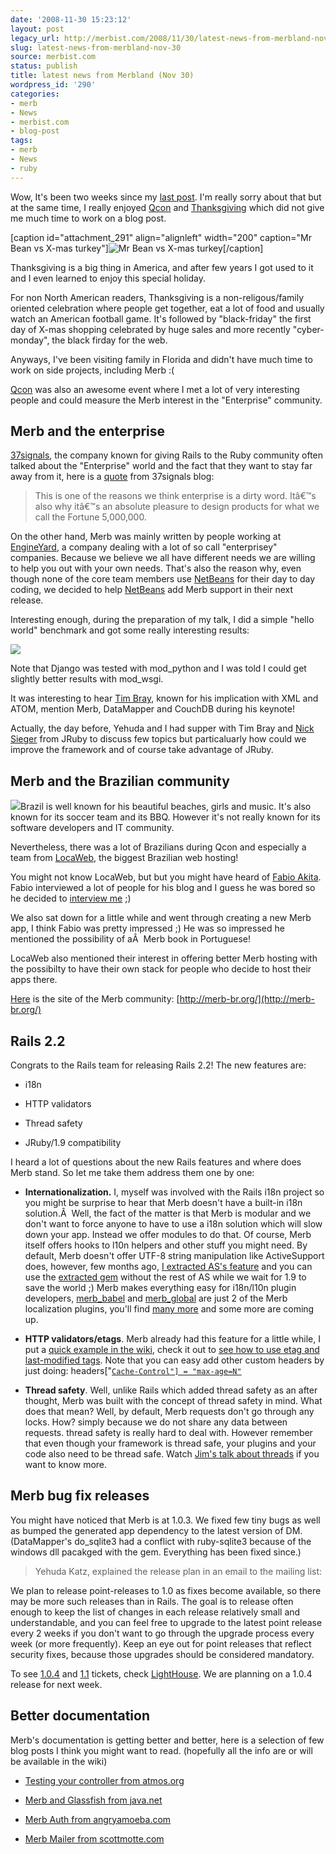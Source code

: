 ```yaml
---
date: '2008-11-30 15:23:12'
layout: post
legacy_url: http://merbist.com/2008/11/30/latest-news-from-merbland-nov-30/
slug: latest-news-from-merbland-nov-30
source: merbist.com
status: publish
title: latest news from Merbland (Nov 30)
wordpress_id: '290'
categories:
- merb
- News
- merbist.com
- blog-post
tags:
- merb
- News
- ruby
---
```


Wow, It's been two weeks since my [last post](http://merbist.com/2008/11/16/merb-news-nov-16-2008/). I'm really sorry about that but at the same time, I really enjoyed [Qcon](http://qconsf.com/sf2008/conference/) and [Thanksgiving](http://en.wikipedia.org/wiki/Thanksgiving) which did not give me much time to work on a blog post.

[caption id="attachment_291" align="alignleft" width="200" caption="Mr Bean vs X-mas turkey"]![Mr Bean vs X-mas turkey](http://merbist.com/wp-content/uploads/2008/11/mr-bean-turkey.jpg)[/caption]

Thanksgiving is a big thing in America, and after few years I got used to it and I even learned to enjoy this special holiday.

For non North American readers, Thanksgiving is a non-religous/family oriented celebration where people get together, eat a lot of food and usually watch an American football game. It's followed by "black-friday" the first day of X-mas shopping celebrated by huge sales and more recently "cyber-monday", the black firday for the web.

Anyways, I've been visiting family in Florida and didn't have much time to work on side projects, including Merb :(

[Qcon](http://qconsf.com/sf2008/conference/) was also an awesome event where I met a lot of very interesting people and could measure the Merb interest in the "Enterprise" community.


## Merb and the enterprise


[37signals](http://37signals.com), the company known for giving Rails to the Ruby community often talked about the "Enterprise" world and the fact that they want to stay far away from it, here is a [quote](http://www.37signals.com/svn/posts/669-why-enterprise-software-sucks) from 37signals blog:


> This is one of the reasons we think enterprise is a dirty word. Itâ€™s also why itâ€™s an absolute pleasure to design products for what we call the Fortune 5,000,000.


On the other hand, Merb was mainly written by people working at [EngineYard](http://engineyard.com), a company dealing with a lot of so call "enterprisey" companies. Because we believe we all have different needs we are willing to help you out with your own needs. That's also the reason why, even though none of the core team members use [NetBeans](http://www.netbeans.org/) for their day to day coding, we decided to help [NetBeans](http://www.netbeans.org/) add Merb support in their next release.



Interesting enough, during the preparation of my talk, I did a simple "hello world" benchmark and got some really interesting results:

![](http://merbist.com/wp-content/uploads/2008/11/benchmarks.png)

Note that Django was tested with mod_python and I was told I could get slightly better results with mod_wsgi.

It was interesting to hear [Tim Bray](http://en.wikipedia.org/wiki/Tim_Bray), known for his implication with XML and ATOM, mention Merb, DataMapper and CouchDB during his keynote!

Actually, the day before, Yehuda and I had supper with Tim Bray and [Nick Sieger](http://blog.nicksieger.com/) from JRuby to discuss few topics but particaluarly how could we improve the framework and of course take advantage of JRuby.


## Merb and the Brazilian community


[![](http://merbist.com/wp-content/uploads/2008/11/beachgirls-229x300.jpg)](http://merbist.com/wp-content/uploads/2008/11/beachgirls.jpg)Brazil is well known for his beautiful beaches, girls and music. It's also known for its soccer team and its BBQ. However it's not really known for its software developers and IT community.

Nevertheless, there was a lot of Brazilians during Qcon and especially a team from [LocaWeb](http://www.locaweb.com.br/), the biggest Brazilian web hosting!

You might not know LocaWeb, but but you might have heard of [Fabio Akita](http://akitaonrails.com/). Fabio interviewed a lot of people for his blog and I guess he was bored so he decided to [interview me](http://akitaonrails.com/2008/11/21/rails-podcast-brasil-qcon-special-john-straw-yellowpages-com-and-matt-aimonetti-merb) ;)

We also sat down for a little while and went through creating a new Merb app, I think Fabio was pretty impressed ;) He was so impressed he mentioned the possibility of aÂ  Merb book in Portuguese!

LocaWeb also mentioned their interest in offering better Merb hosting with the possibilty to have their own stack for people who decide to host their apps there.

[Here](http://merb-br.org/) is the site of the Merb community: [http://merb-br.org/](http://merb-br.org/)


## Rails 2.2


Congrats to the Rails team for releasing Rails 2.2! The new features are:



	
  * i18n

	
  * HTTP validators

	
  * Thread safety

	
  * JRuby/1.9 compatibility


I heard a lot of questions about the new Rails features and where does Merb stand. So let me take them address them one by one:

	
  * **Internationalization.** I, myself was involved with the Rails i18n project so you might be surprise to hear that Merb doesn't have a built-in i18n solution.Â  Well, the fact of the matter is that Merb is modular and we don't want to force anyone to have to use a i18n solution which will slow down your app. Instead we offer modules to do that. Of course, Merb itself offers hooks to l10n helpers and other stuff you might need. By default, Merb doesn't offer UTF-8 string manipulation like ActiveSupport does, however, few months ago, [I extracted AS's feature](http://github.com/mattetti/multibyte) and you can use the [extracted gem](http://github.com/mattetti/multibyte) without the rest of AS while we wait for 1.9 to save the world ;)
Merb makes everything easy for i18n/l10n plugin developers, [merb_babel](http://github.com/mattetti/merb_babel/tree/master) and [merb_global](http://github.com/myabc/merb_global/) are just 2 of the Merb localization plugins, you'll find [many more](http://r18n.rubyforge.org/) and some more are coming up.

	
  * **HTTP validators/etags**. Merb already had this feature for a little while, I put a [quick example in the wiki](http://wiki.merbivore.com/howto/cache/etag), check it out [](http://github.com/wycats/merb/tree/ad378ce413769bc1c3d03aefac02e8e32a5432e4/merb-core/lib/merb-core/controller/mixins/conditional_get.rb) to [see how to use etag and last-modified tags](http://wiki.merbivore.com/howto/cache/etag). Note that you can easy add other custom headers by just doing: headers["[`Cache-Control"] = "max-age=N"`](http://tools.ietf.org/html/rfc2616#section-14.9)

	
  * **Thread safety**. Well, unlike Rails which added thread safety as an after thought, Merb was built with the concept of thread safety in mind. What does that mean? Well, by default, Merb requests don't go through any locks. How? simply because we do not share any data between requests. thread safety is really hard to deal with. However remember that even though your framework is thread safe, your plugins and your code also need to be thread safe. Watch [Jim's talk about threads](http://rubyconf2008.confreaks.com/what-all-rubyist-should-know-about-threads.html) if you want to know more.




## Merb bug fix releases


You might have noticed that Merb is at 1.0.3. We fixed few tiny bugs as well as bumped the generated app dependency to the latest version of DM. (DataMapper's do_sqlite3 had a conflict with ruby-sqlite3 because of the windows dll pacakged with the gem. Everything has been fixed since.)


> Yehuda Katz, explained the release plan in an email to the mailing list:

We plan to release point-releases to 1.0 as fixes become available, so there may be more such releases than in Rails. The goal is to release often enough to keep the list of changes in each release relatively small and understandable, and you can feel free to upgrade to the latest point release every 2 weeks if you don't want to go through the upgrade process every week (or more frequently). Keep an eye out for point releases that reflect security fixes, because those upgrades should be considered mandatory.


To see [1.0.4](http://merb.lighthouseapp.com/projects/7433-merb/tickets/bins/11568) and [1.1](http://merb.lighthouseapp.com/projects/7433-merb/tickets/bins/11569) tickets, check [LightHouse](http://merb.lighthouseapp.com/projects/7433-merb/overview). We are planning on a 1.0.4 release for next week.


## Better documentation


Merb's documentation is getting better and better, here is a selection of few blog posts I think you might want to read. (hopefully all the info are or will be available in the wiki)



	
  * [Testing your controller from atmos.org](http://atmos.org/index.php/2008/11/29/merb-10-controller-testing/)

	
  * [Merb and Glassfish from java.net](http://weblogs.java.net/blog/arungupta/archive/2008/11/totd_53_scaffol.html)

	
  * [Merb Auth from angryamoeba.com](http://singlecell.angryamoeba.co.uk/post/60951656/an-introduction-to-merb-auth-and-the-wonderful-secrets)

	
  * [Merb Mailer from scottmotte.com](http://scottmotte.com/archives/tag/merb-mailer)


